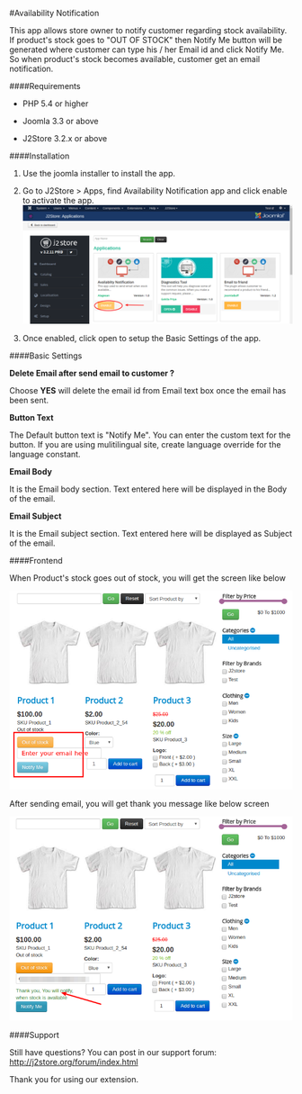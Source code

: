 #Availability Notification

This app allows store owner to notify customer regarding stock availability. If product's stock goes to "OUT OF STOCK" then Notify Me button will be generated where customer can type his / her Email id and click Notify Me. So when product's stock becomes available, customer get an email notification.

####Requirements

* PHP 5.4 or higher

* Joomla 3.3 or above

* J2Store 3.2.x or above

####Installation

1. Use the joomla installer to install the app.

2. Go to J2Store > Apps, find Availability Notification app and click enable to activate the app.
![](assets/images/availability_notification_03.png)

3. Once enabled, click open to setup the Basic Settings of the app.

####Basic Settings

**Delete Email after send email to customer ?**

Choose **YES** will delete the email id from Email text box once the email has been sent.

**Button Text**

The Default button text is "Notify Me". You can enter the custom text for the button. If you are using mulitilingual site, create language override for the language constant.

**Email Body**

It is the Email body section. Text entered here will be displayed in the Body of the email.

**Email Subject**

It is the Email subject section. Text entered here will be displayed as Subject of the email.

####Frontend

When Product's stock goes out of stock, you will get the screen like below

![](assets/images/availability_notification_01.png)

After sending email, you will get thank you message like below screen

![](assets/images/availability_notification_02.png)

####Support

Still have questions? You can post in our support forum: http://j2store.org/forum/index.html

Thank you for using our extension.
